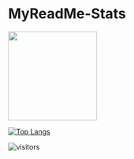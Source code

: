 # MyReadMe-Stats

<img height="180em" src="https://github-readme-stats.vercel.app/api?username=arbaelbarca&show_icons=true&hide_border=true&&count_private=true&include_all_commits=true" />

[![Top Langs](https://github-readme-stats.vercel.app/api/top-langs/?username=arbaelbarca)](https://github.com/anuraghazra/github-readme-stats)

![visitors](https://visitor-badge.glitch.me/badge?page_id=page.id)
